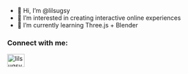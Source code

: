 - 👋 Hi, I’m @lilsugsy
- 👀 I’m interested in creating interactive online experiences
- 🌱 I’m currently learning Three.js + Blender

<h3 align="left">Connect with me:</h3>
<p align="left">
<a href="https://twitter.com/lilsugsy" target="blank"><img align="center" src="https://raw.githubusercontent.com/rahuldkjain/github-profile-readme-generator/master/src/images/icons/Social/twitter.svg" alt="lilsugsy" height="30" width="40" /></a>
</p>


<!---
lilsugsy/lilsugsy is a ✨ special ✨ repository because its `README.md` (this file) appears on your GitHub profile.
You can click the Preview link to take a look at your changes.
--->
